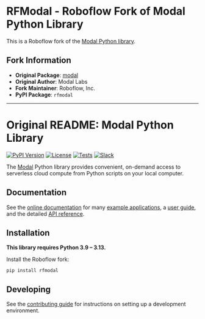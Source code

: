 # RFModal - Roboflow Fork of Modal Python Library

This is a Roboflow fork of the [Modal Python library](https://github.com/modal-labs/modal-client).

## Fork Information

- **Original Package**: [modal](https://pypi.org/project/modal/)
- **Original Author**: Modal Labs
- **Fork Maintainer**: Roboflow, Inc.
- **PyPI Package**: `rfmodal`

---

# Original README: Modal Python Library

[![PyPI Version](https://img.shields.io/pypi/v/modal.svg)](https://pypi.org/project/modal/)
[![License](https://img.shields.io/badge/license-apache_2.0-darkviolet.svg)](https://github.com/modal-labs/modal-client/blob/master/LICENSE)
[![Tests](https://github.com/modal-labs/modal-client/actions/workflows/ci-cd.yml/badge.svg)](https://github.com/modal-labs/modal-client/actions/workflows/ci-cd.yml)
[![Slack](https://img.shields.io/badge/slack-join-blue.svg?logo=slack)](https://modal.com/slack)

The [Modal](https://modal.com/) Python library provides convenient, on-demand
access to serverless cloud compute from Python scripts on your local computer.

## Documentation

See the [online documentation](https://modal.com/docs/guide) for many
[example applications](https://modal.com/docs/examples),
a [user guide](https://modal.com/docs/guide), and the detailed
[API reference](https://modal.com/docs/reference).

## Installation

**This library requires Python 3.9 – 3.13.**

Install the Roboflow fork:

```shell
pip install rfmodal
```

## Developing

See the
[contributing guide](https://github.com/modal-labs/modal-client/blob/main/CONTRIBUTING.md)
for instructions on setting up a development environment.
